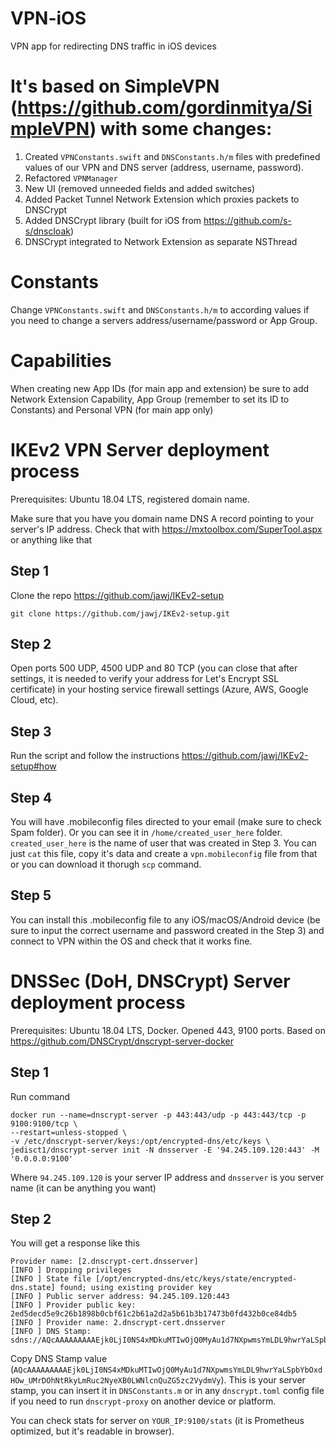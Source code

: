 # VPN-iOS
VPN app for redirecting DNS traffic in iOS devices

# It's based on SimpleVPN (https://github.com/gordinmitya/SimpleVPN) with some changes:

1. Created `VPNConstants.swift` and `DNSConstants.h/m` files with predefined values of our VPN and DNS server (address, username, password).
2. Refactored `VPNManager`
3. New UI (removed unneeded fields and added switches)
4. Added Packet Tunnel Network Extension which proxies packets to DNSCrypt
5. Added DNSCrypt library (built for iOS from https://github.com/s-s/dnscloak)
6. DNSCrypt integrated to Network Extension as separate NSThread

# Constants

Change `VPNConstants.swift` and `DNSConstants.h/m` to according values if you need to change a servers address/username/password or App Group.

# Capabilities

When creating new App IDs (for main app and extension) be sure to add Network Extension Capability, App Group (remember to set its ID to Constants) and Personal VPN (for main app only)

# IKEv2 VPN Server deployment process

Prerequisites: Ubuntu 18.04 LTS, registered domain name.

Make sure that you have you domain name DNS A record pointing to your server's IP address. Check that with https://mxtoolbox.com/SuperTool.aspx or anything like that

## Step 1

Clone the repo https://github.com/jawj/IKEv2-setup

`git clone https://github.com/jawj/IKEv2-setup.git`

## Step 2

Open ports 500 UDP, 4500 UDP and 80 TCP (you can close that after settings, it is needed to verify your address for Let's Encrypt SSL certificate) in your hosting service firewall settings (Azure, AWS, Google Cloud, etc).

## Step 3

Run the script and follow the instructions
https://github.com/jawj/IKEv2-setup#how

## Step 4

You will have .mobileconfig files directed to your email (make sure to check Spam folder). Or you can see it in `/home/created_user_here` folder. `created_user_here` is the name of user that was created in Step 3. You can just `cat` this file, copy it's data and create a `vpn.mobileconfig` file from that or you can download it thorugh `scp` command.

## Step 5

You can install this .mobileconfig file to any iOS/macOS/Android device (be sure to input the correct username and password created in the Step 3) and connect to VPN within the OS and check that it works fine.


# DNSSec (DoH, DNSCrypt) Server deployment process

Prerequisites: Ubuntu 18.04 LTS, Docker. Opened 443, 9100 ports. Based on https://github.com/DNSCrypt/dnscrypt-server-docker

## Step 1

Run command

```
docker run --name=dnscrypt-server -p 443:443/udp -p 443:443/tcp -p 9100:9100/tcp \
--restart=unless-stopped \
-v /etc/dnscrypt-server/keys:/opt/encrypted-dns/etc/keys \
jedisct1/dnscrypt-server init -N dnsserver -E '94.245.109.120:443' -M '0.0.0.0:9100'
```

Where `94.245.109.120` is your server IP address and `dnsserver` is you server name (it can be anything you want)

## Step 2

You will get a response like this

```
Provider name: [2.dnscrypt-cert.dnsserver]
[INFO ] Dropping privileges
[INFO ] State file [/opt/encrypted-dns/etc/keys/state/encrypted-dns.state] found; using existing provider key
[INFO ] Public server address: 94.245.109.120:443
[INFO ] Provider public key: 2ed5decd5e9c26b1898b0cbf61c2b61a2d2a5b61b3b17473b0fd432b0ce84db5
[INFO ] Provider name: 2.dnscrypt-cert.dnsserver
[INFO ] DNS Stamp: sdns://AQcAAAAAAAAAEjk0LjI0NS4xMDkuMTIwOjQ0MyAu1d7NXpwmsYmLDL9hwrYaLSpbYbOxdHOw_UMrDOhNtRkyLmRuc2NyeXB0LWNlcnQuZG5zc2VydmVy
```

Copy DNS Stamp value (`AQcAAAAAAAAAEjk0LjI0NS4xMDkuMTIwOjQ0MyAu1d7NXpwmsYmLDL9hwrYaLSpbYbOxdHOw_UMrDOhNtRkyLmRuc2NyeXB0LWNlcnQuZG5zc2VydmVy`). This is your server stamp, you can insert it in `DNSConstants.m` or in any `dnscrypt.toml` config file if you need to run `dnscrypt-proxy` on another device or platform.


You can check stats for server on `YOUR_IP:9100/stats` (it is Prometheus optimized, but it's readable in browser).
